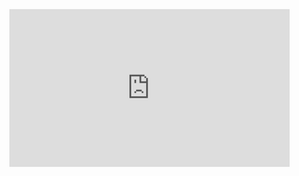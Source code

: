 <!--- This code block displays a demo video of the project. The video is embedded using an iframe and is also linked to a YouTube video. --->

<div style="position: relative; padding-bottom: 56.25%; height: 0;"><iframe src="https://www.loom.com/embed/40410763ba8d40fcb20ac9cae898c400?sid=2b1a3c7f-8e12-43e0-a2c6-893ee412be4a" frameborder="0" webkitallowfullscreen mozallowfullscreen allowfullscreen style="position: absolute; top: 0; left: 0; width: 100%; height: 100%;"></iframe></div>